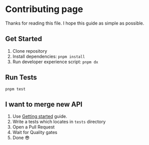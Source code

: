# Contributing page

Thanks for reading this file. I hope this guide as simple as possible.

## Get Started

1. Clone repository
2. Install dependencies: `pnpm install`
3. Run developer experience script: `pnpm dx`

## Run Tests

`pnpm test`

## I want to merge new API

1. Use [Getting started](#get-started) guide.
2. Write a tests which locates in `tests` directory
3. Open a Pull Request
4. Wait for Quality gates
5. Done 😎

